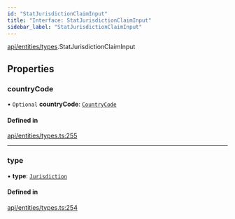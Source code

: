 ```yaml
---
id: "StatJurisdictionClaimInput"
title: "Interface: StatJurisdictionClaimInput"
sidebar_label: "StatJurisdictionClaimInput"
---
```


[api/entities/types](../../../../../modules/API/Entities/Types/Types.md).StatJurisdictionClaimInput

## Properties

### countryCode

• `Optional` **countryCode**: [`CountryCode`](../../../../../enums/Generated/Types/CountryCode/CountryCode.md)

#### Defined in

[api/entities/types.ts:255](https://github.com/PolymeshAssociation/polymesh-sdk/blob/8a9158669/src/api/entities/types.ts#L255)

___

### type

• **type**: [`Jurisdiction`](../../../../../enums/API/Entities/Types/ClaimType/ClaimType.md#jurisdiction)

#### Defined in

[api/entities/types.ts:254](https://github.com/PolymeshAssociation/polymesh-sdk/blob/8a9158669/src/api/entities/types.ts#L254)

